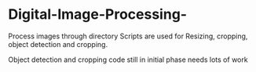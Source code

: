 # Digital-Image-Processing-

Process images through directory
Scripts are used for Resizing, cropping, object detection and cropping.

Object detection and cropping code still in initial phase needs lots of work
